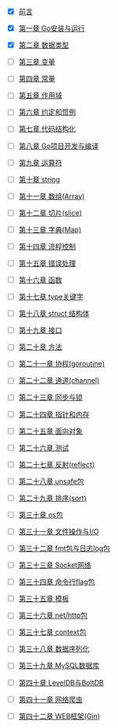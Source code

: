 - [x] [前言](https://github.com/ffhelicopter/Go42/blob/master/README.md)

- [x] [第一章 Go安装与运行](https://github.com/ffhelicopter/Go42/blob/master/content/42_01_install.md)

- [x] [第二章 数据类型](https://github.com/ffhelicopter/Go42/blob/master/content/42_02_datatype.md)

- [ ] [第三章 变量](https://github.com/ffhelicopter/Go42/blob/master/content/42_03_var.md)

- [ ] [第四章 常量](https://github.com/ffhelicopter/Go42/blob/master/content/42_04_const.md)

- [ ] [第五章 作用域](https://github.com/ffhelicopter/Go42/blob/master/content/42_05_scope.md)

- [ ] [第六章 约定和惯例](https://github.com/ffhelicopter/Go42/blob/master/content/42_06_convention.md)

- [ ] [第七章 代码结构化](https://github.com/ffhelicopter/Go42/blob/master/content/42_07_package.md)

- [ ] [第八章 Go项目开发与编译](https://github.com/ffhelicopter/Go42/blob/master/content/42_08_project.md)

- [ ] [第九章 运算符](https://github.com/ffhelicopter/Go42/blob/master/content/42_09_operator.md)

- [ ] [第十章 string](https://github.com/ffhelicopter/Go42/blob/master/content/42_10_string.md)

- [ ] [第十一章 数组(Array)](https://github.com/ffhelicopter/Go42/blob/master/content/42_11_array.md)

- [ ] [第十二章 切片(slice)](https://github.com/ffhelicopter/Go42/blob/master/content/42_12_slice.md)

- [ ] [第十三章 字典(Map)](https://github.com/ffhelicopter/Go42/blob/master/content/42_13_map.md)

- [ ] [第十四章 流程控制](https://github.com/ffhelicopter/Go42/blob/master/content/42_14_flow.md)

- [ ] [第十五章 错误处理](https://github.com/ffhelicopter/Go42/blob/master/content/42_15_errors.md)

- [ ] [第十六章 函数](https://github.com/ffhelicopter/Go42/blob/master/content/42_16_function.md)

- [ ] [第十七章 type关键字](https://github.com/ffhelicopter/Go42/blob/master/content/42_17_type.md)

- [ ] [第十八章 struct 结构体](https://github.com/ffhelicopter/Go42/blob/master/content/42_18_struct.md)

- [ ] [第十九章 接口](https://github.com/ffhelicopter/Go42/blob/master/content/42_19_interface.md)

- [ ] [第二十章 方法](https://github.com/ffhelicopter/Go42/blob/master/content/42_20_method.md)

- [ ] [第二十一章 协程(goroutine)](https://github.com/ffhelicopter/Go42/blob/master/content/42_21_goroutine.md)

- [ ] [第二十二章 通道(channel)](https://github.com/ffhelicopter/Go42/blob/master/content/42_22_channel.md)

- [ ] [第二十三章 同步与锁](https://github.com/ffhelicopter/Go42/blob/master/content/42_23_sync.md)

- [ ] [第二十四章 指针和内存](https://github.com/ffhelicopter/Go42/blob/master/content/42_24_pointer.md)

- [ ] [第二十五章 面向对象](https://github.com/ffhelicopter/Go42/blob/master/content/42_25_oo.md)

- [ ] [第二十六章 测试](https://github.com/ffhelicopter/Go42/blob/master/content/42_26_testing.md)

- [ ] [第二十七章 反射(reflect)](https://github.com/ffhelicopter/Go42/blob/master/content/42_27_reflect.md)

- [ ] [第二十八章 unsafe包](https://github.com/ffhelicopter/Go42/blob/master/content/42_28_unsafe.md)

- [ ] [第二十九章 排序(sort)](https://github.com/ffhelicopter/Go42/blob/master/content/42_29_sort.md)

- [ ] [第三十章 os包](https://github.com/ffhelicopter/Go42/blob/master/content/42_30_os.md)

- [ ] [第三十一章 文件操作与I/O](https://github.com/ffhelicopter/Go42/blob/master/content/42_31_io.md)

- [ ] [第三十二章 fmt包与日志log包](https://github.com/ffhelicopter/Go42/blob/master/content/42_32_fmt.md)

- [ ] [第三十三章 Socket网络](https://github.com/ffhelicopter/Go42/blob/master/content/42_33_socket.md)

- [ ] [第三十四章 命令行flag包 ](https://github.com/ffhelicopter/Go42/blob/master/content/42_34_flag.md)

- [ ] [第三十五章 模板](https://github.com/ffhelicopter/Go42/blob/master/content/42_35_template.md)

- [ ] [第三十六章 net/http包](https://github.com/ffhelicopter/Go42/blob/master/content/42_36_http.md)

- [ ] [第三十七章 context包](https://github.com/ffhelicopter/Go42/blob/master/content/42_37_context.md)

- [ ] [第三十八章 数据序列化](https://github.com/ffhelicopter/Go42/blob/master/content/42_38_json.md)

- [ ] [第三十九章 MySQL数据库](https://github.com/ffhelicopter/Go42/blob/master/content/42_39_mysql.md)

- [ ] [第四十章 LevelDB与BoltDB](https://github.com/ffhelicopter/Go42/blob/master/content/42_40_kvdb.md)

- [ ] [第四十一章 网络爬虫](https://github.com/ffhelicopter/Go42/blob/master/content/42_41_crawler.md)

- [ ] [第四十二章 WEB框架(Gin)](https://github.com/ffhelicopter/Go42/blob/master/content/42_42_gin.md)